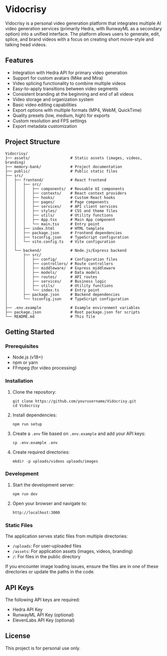 # Vidocrisy

Vidocrisy is a personal video generation platform that integrates multiple AI video generation services (primarily Hedra, with RunwayML as a secondary option) into a unified interface. The platform allows users to generate, edit, splice, and brand videos with a focus on creating short movie-style and talking head videos.

## Features

- Integration with Hedra API for primary video generation
- Support for custom avatars (Mike and Mira)
- Video splicing functionality to combine multiple videos
- Easy-to-apply transitions between video segments
- Consistent branding at the beginning and end of all videos
- Video storage and organization system
- Basic video editing capabilities
- Export options with multiple formats (MP4, WebM, QuickTime)
- Quality presets (low, medium, high) for exports
- Custom resolution and FPS settings
- Export metadata customization

## Project Structure

```
Vidocrisy/
├── assets/                  # Static assets (images, videos, branding)
├── memory-bank/             # Project documentation
├── public/                  # Public static files
├── src/
│   ├── frontend/            # React frontend
│   │   ├── src/
│   │   │   ├── components/  # Reusable UI components
│   │   │   ├── contexts/    # React context providers
│   │   │   ├── hooks/       # Custom React hooks
│   │   │   ├── pages/       # Page components
│   │   │   ├── services/    # API client services
│   │   │   ├── styles/      # CSS and theme files
│   │   │   ├── utils/       # Utility functions
│   │   │   ├── App.tsx      # Main App component
│   │   │   └── main.tsx     # Entry point
│   │   ├── index.html       # HTML template
│   │   ├── package.json     # Frontend dependencies
│   │   ├── tsconfig.json    # TypeScript configuration
│   │   └── vite.config.ts   # Vite configuration
│   │
│   └── backend/             # Node.js/Express backend
│       ├── src/
│       │   ├── config/      # Configuration files
│       │   ├── controllers/ # Route controllers
│       │   ├── middleware/  # Express middleware
│       │   ├── models/      # Data models
│       │   ├── routes/      # API routes
│       │   ├── services/    # Business logic
│       │   ├── utils/       # Utility functions
│       │   └── index.ts     # Entry point
│       ├── package.json     # Backend dependencies
│       └── tsconfig.json    # TypeScript configuration
│
├── .env.example             # Example environment variables
├── package.json             # Root package.json for scripts
└── README.md                # This file
```

## Getting Started

### Prerequisites

- Node.js (v18+)
- npm or yarn
- FFmpeg (for video processing)

### Installation

1. Clone the repository:
   ```
   git clone https://github.com/yourusername/Vidocrisy.git
   cd Vidocrisy
   ```

2. Install dependencies:
   ```
   npm run setup
   ```

3. Create a `.env` file based on `.env.example` and add your API keys:
   ```
   cp .env.example .env
   ```

4. Create required directories:
   ```
   mkdir -p uploads/videos uploads/images
   ```

### Development

1. Start the development server:
   ```
   npm run dev
   ```

2. Open your browser and navigate to:
   ```
   http://localhost:3000
   ```

### Static Files

The application serves static files from multiple directories:
- `/uploads`: For user-uploaded files
- `/assets`: For application assets (images, videos, branding)
- `/`: For files in the public directory

If you encounter image loading issues, ensure the files are in one of these directories or update the paths in the code.

## API Keys

The following API keys are required:

- Hedra API Key
- RunwayML API Key (optional)
- ElevenLabs API Key (optional)

## License

This project is for personal use only.
